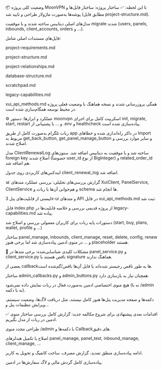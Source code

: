 📦 وضعیت کلی پروژه MoonVPN تا این لحظه:
✅ ساختار پروژه:
ساختار فایل‌ها و پوشه‌ها به‌صورت ماژولار طراحی و تایید شد (مطابق فایل project-structure.md).

مدل‌های اصلی دیتابیس ساخته شدند و با موفقیت migrate شدند (users, panels, inbounds, client_accounts, orders و ...).

فایل‌های مستندات اصلی شامل:

project-requirements.md

project-structure.md

project-relationships.md

database-structure.md

scratchpad.md

legacy-capabilities.md

xui_api_methods.md همگی بروزرسانی شدند و نسخه هماهنگ با وضعیت فعلی پروژه در محیط توسعه همگام‌سازی شده است.

⚙️ عملکرد و ابزارها:
دستور moonvpn اسکریپت کامل برای اجرای init, migrate, start, restart و ... با پشتیبانی از .env و healthcheck پیاده‌سازی شده است.

ربات تلگرام به‌صورت کامل از طریق app در داکر راه‌اندازی شده و خطاهای Import مربوط به get_back_button, get_panel_manage_button و سایر موارد بررسی و اصلاح شدند.

مدل ClientRenewalLog ساخته شد و با موفقیت به دیتابیس اضافه شد. ستون‌های foreign key اصلاح شدند (خصوصاً user_id از نوع BigInteger) و related_order_id هم اضافه شد.

ایندکس‌های کاربردی روی جدول client_renewal_log اضافه شد.

📊 گزارش بررسی‌های تحلیلی:
بررسی عملکرد متدهای XuiClient, PanelService, ClientService و هم‌خوانی آن‌ها با ربات و schema ها انجام شد.

لیستی از قابلیت‌های پنل 3x-ui و متدهای API در فایل xui_api_methods.md ثبت شد.

فایل index.php از پروژه قدیمی بررسی و خلاصه قابلیت‌ها در legacy-capabilities.md پیاده شد.

دستورات پایه ربات برای کاربران معمولی بررسی و اصلاح شد (start, buy, plans, wallet, profile و ...)

ساختار panel_manage, inbounds, client_manage, reset, delete, config, renew و ... در منوی ادمین پیاده‌سازی شد اما برخی هنوز placeholder هستند.

🔧 مشکلات کلیدی شناسایی‌شده:
برخی متدها در panel_service.py و client_service.py ناقص هستند یا signature هماهنگ ندارند.

بعضی از callbackها به طور ناقص رجیستر شده‌اند یا فایل آن‌ها ناقص/گم‌شده است.

ساختار admin_callbacks.py و admin_buttons.py همچنان نیاز به بازسازی دارد.

هیچ منوی اختصاصی ادمین به‌صورت فعال در ربات نمایش داده نمی‌شود (نه با /admin نه با دکمه).

دکمه‌ها و صفحه مدیریت پنل‌ها هنوز کامل نیستند، مثل دریافت لاگ‌ها، وضعیت سیستم، ویرایش تنظیمات پنل و...

✅ اقدامات بعدی پیشنهادی برای شروع مکالمه جدید:
گزارش کامل بررسی ساختار منوی ادمین در ربات از مدل بگیریم.

طراحی مجدد منوی /admin با دکمه‌ها و Callbackهای دقیق.

اصلاح یا تکمیل هندلرهای panel_manage, panel_test, inbound_manage, client_manage, ...

ادامه پیاده‌سازی منطق تمدید، گزارش مصرف، ساخت کانفیگ و تحویل به کاربر.

پیاده‌سازی کامل گردش مالی و لاگ سفارش‌ها در ادمین.